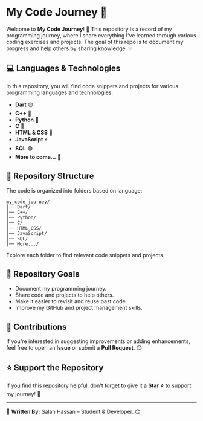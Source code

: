 # My Code Journey 🚀

Welcome to **My Code Journey**! 🎯 This repository is a record of my programming journey, where I share everything I've learned through various coding exercises and projects. The goal of this repo is to document my progress and help others by sharing knowledge. 💡

## 💻 Languages & Technologies
In this repository, you will find code snippets and projects for various programming languages and technologies:  
- **Dart** 🟡  
- **C++** 🔵  
- **Python** 🐍  
- **C** 🔴  
- **HTML & CSS** 🎨  
- **JavaScript** ⚡  
- **SQL** 🟢  
- **More to come...** 🚀  

## 📂 Repository Structure
The code is organized into folders based on language:  
```
my_code_journey/
│── Dart/
│── C++/
│── Python/
│── C/
│── HTML_CSS/
│── JavaScript/
│── SQL/
│── More.../
```
Explore each folder to find relevant code snippets and projects.  

## 🎯 Repository Goals
- Document my programming journey.  
- Share code and projects to help others.  
- Make it easier to revisit and reuse past code.  
- Improve my GitHub and project management skills.  

## 🤝 Contributions
If you're interested in suggesting improvements or adding enhancements, feel free to open an **Issue** or submit a **Pull Request**. 😊  

## ⭐ Support the Repository
If you find this repository helpful, don't forget to give it a **Star ⭐** to support my journey! 🚀  

---  

🍊 **Written By:** Salah Hassan – Student & Developer. 😊

